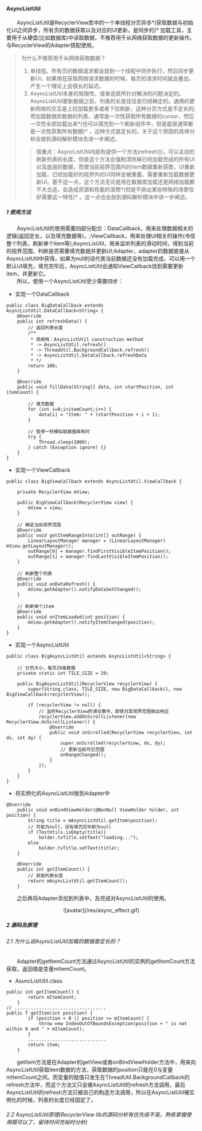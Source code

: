 #### AsyncListUtil  

&emsp;&emsp;AsyncListUtil是RecyclerView库中的一个单线程分页异歩*(获取数据与初始化UI之间异步，所有页的数据获取以及对应的UI更新，是同步的)* 加载工具，主要用于从硬盘(比如数据库)中读取数据，不推荐用于从网络获取数据的更新操作。与RecyclerView的Adapter搭配使用。  

>为什么不推荐用于从网络获取数据？  
>1) 单线程。所有页的数据请求都会放到一个线程中同步执行，然后同步更新UI，如果用在获取网络请求数据的时候，每页的请求时间就会叠加，产生一个理论上会很长的延迟。  
>2) AsyncListUtil本身的局限性，或者说其所针对解决的问题决定的。AsyncListUtil更新数据之前，列表的长度往往是已经确定的。通用的更新网络的交互是上拉加载更多或者下拉刷新，这种分页方式是不定长的; 而加载数据库数据的列表，通常是一次性获取所有数据的cursor，然后一次性全部加载出来*(也可以填充到一个刷新组件中，但是底层通常都是一次性获取所有数据)* ，这种方式是定长的。关于这个原因的具体分析会放到源码解析模块去进一步阐述。    
>>慎重点：AsyncListUtil内部有提供一个方法(refresh())，可以主动的刷新列表的长度，但是这个方法会强制清除掉已经加载完成的所有UI以及底层的数据，而使当前视界范围内的item数据重新获取，UI重新加载，已经加载好的视界外的UI同样会被重置，需要重新加载数据更新UI。基于这一点，这个方法无论是用在数据库加载还是网络加载都不大合适，会造成资源和性能的浪费*(但是不排出某些特殊的场景恰好需要这一特性)* 。这一点也会放到源码解析模块中进一步阐述。


##### 1 使用方法   
&emsp;&emsp;AsyncListUtil的使用需要四部分配合：DataCallback，用来处理数据相关的逻辑(返回定长，以及填充数据等)，;ViewCallback，用来处理UI相关的操作(书信整个列表，刷新单个item等);AsyncLisUtil，用来监听列表的滑动时间，得到当前的视界范围，判断是否需要填充数据并更新UI;Adapter，adapter的数据直接从AsyncListUtil中获得，如果为null的话代表当前数据还没有加载完成，可以用一个默认UI填充，填充完毕后，AsyncListUtil会通知ViewCallback找到需要更新item，并更新它。   
&emsp;&emsp;所以，使用一个AsyncListUtil至少需要四步：  
- 实现一个DataCallback   
```
public class BigDataCallback extends AsyncListUtil.DataCallback<String> {
    @Override
    public int refreshData() {
        // 返回列表长度
        /**
         * 调用栈：AsyncListUtil construction method
         * -> AsyncListUtil.refresh()
         * -> ThreadUtil.BackgroundCallback.refresh()
         * -> AsyncListUtil.DataCallback.refreshData
         * */
        return 100;
    }

    @Override
    public void fillData(String[] data, int startPosition, int itemCount) {

        // 填充数据
        for (int i=0;i<itemCount;i++) {
            data[i] = "Item: " + (startPosition + i + 1);
        }

        // 暂停一秒模拟取数据库耗时
        try {
            Thread.sleep(1000);
        } catch (Exception ignore) {}
    }
}
```
- 实现一个ViewCallback   
```
public class BigViewCallback extends AsyncListUtil.ViewCallback {

    private RecyclerView mView;

    public BigViewCallback(RecyclerView view) {
        mView = view;
    }

    // 确定当前视界范围
    @Override
    public void getItemRangeInto(int[] outRange) {
        LinearLayoutManager manager = (LinearLayoutManager) mView.getLayoutManager();
        outRange[0] = manager.findFirstVisibleItemPosition();
        outRange[1] = manager.findLastVisibleItemPosition();
    }

    // 刷新整个列表
    @Override
    public void onDataRefresh() {
        mView.getAdapter().notifyDataSetChanged();
    }

    // 刷新单个item
    @Override
    public void onItemLoaded(int position) {
        mView.getAdapter().notifyItemChanged(position);
    }
}
```
- 实现一个AsyncListUtil   
```
public class BigAsyncListUtil extends AsyncListUtil<String> {

    // 分页大小，每页20条数据
    private static int TILE_SIZE = 20;

    public BigAsyncListUtil(RecyclerView recyclerView) {
        super(String.class, TILE_SIZE, new BigDataCallback(), new BigViewCallback(recyclerView));

        if (recyclerView != null) {
            // 监听RecyclerView的滑动事件，即使对其视界范围做出响应
            recyclerView.addOnScrollListener(new RecyclerView.OnScrollListener() {
                @Override
                public void onScrolled(RecyclerView recyclerView, int dx, int dy) {
                    super.onScrolled(recyclerView, dx, dy);
                    // 更新当前可见范围
                    onRangeChanged();
                }
            });
        }
    }
}
```
- 将实例化的AsyncListUtil放到Adapter中   
```
@Override
    public void onBindViewHolder(@NonNull ViewHolder holder, int position) {
        String title = mAsyncListUtil.getItem(position);
        // 可能为null，没有填充完毕即为null
        if (TextUtils.isEmpty(title))
            holder.tvTitle.setText("loading...");
        else
            holder.tvTitle.setText(title);
    }

    @Override
    public int getItemCount() {
        // 获取列表长度
        return mAsyncListUtil.getItemCount();
    }
```   

&emsp;&emsp;之后再将Adapter添加到列表中，及完成对AsyncListUtil的使用。   

<div align=center>![avatar](/res/async_effect.gif)</div>    


##### 2 源码及原理   

###### 2.1 为什么说AsyncListUtil加载的数据是定长的？   
&emsp;&emsp;Adapter的getItemCount方法通过AsyncListUtil的实例的getItemCount方法获取，返回值是变量mItemCount。   
- AsuncListUtil.class  
```
public int getItemCount() {
        return mItemCount;
    }
// ..................................
public T getItem(int position) {
        if (position < 0 || position >= mItemCount) {
            throw new IndexOutOfBoundsException(position + " is not within 0 and " + mItemCount);
        }
        .............................
        return item;
    }
```  
&emsp;&emsp;getItem方法是在Adapter的getView或者onBindViewHolder方法中，用来向AsyncListUtil获取item数据的方法，获取数据的position只能在0与变量mItemCount之间。而变量的赋值只发生在ThreadUtil.BackgroundCallback的refresh方法中，而这个方法又只会被AsyncListUtil的refresh方法调用，最后AsyncListUtil的refresh方法只被自己的构造方法调用，所以在AsyncListUtil被实例化的时候，列表的长度已经固定了。   


###### 2.2 AsyncListUtil原理(RecyclerView lib的源码分析有优先级不高，熟练掌握使用既可以了，留待时间充裕时分析)
